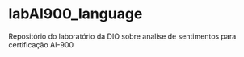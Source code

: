 # labAI900_language
Repositório do laboratório da DIO sobre analise de sentimentos para certificação AI-900
